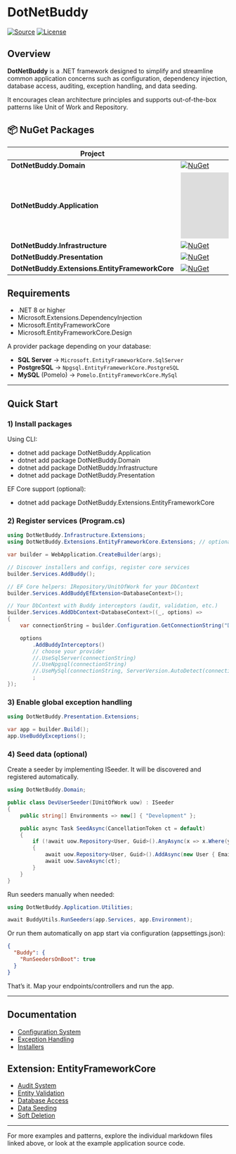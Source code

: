 # DotNetBuddy
[![Source](https://img.shields.io/badge/-Source%20Code-181717?logo=GitHub&style=flat-square)](https://github.com/pim-2934/DotNetBuddy)
[![License](https://img.shields.io/github/license/pim-2934/DotNetBuddy?style=flat-square)](https://github.com/pim-2934/DotNetBuddy/blob/main/LICENSE)

## Overview
**DotNetBuddy** is a .NET framework designed to simplify and streamline common application concerns such as configuration,
dependency injection, database access, auditing, exception handling, and data seeding.

It encourages clean architecture principles and supports out-of-the-box patterns like Unit of Work and Repository.

## 📦 NuGet Packages

| Project                                        | Version                                                                                                                                                                | Downloads                                                                                                                                                      |
|------------------------------------------------|------------------------------------------------------------------------------------------------------------------------------------------------------------------------|----------------------------------------------------------------------------------------------------------------------------------------------------------------|
| **DotNetBuddy.Domain**                         | [![NuGet](https://img.shields.io/nuget/v/DotNetBuddy.Domain?style=flat-square)](https://www.nuget.org/packages/DotNetBuddy.Domain/)                                    | [![Downloads](https://img.shields.io/nuget/dt/DotNetBuddy.Domain?style=flat-square)](https://www.nuget.org/packages/DotNetBuddy.Domain/)                       |
| **DotNetBuddy.Application**                    | [![NuGet](https://img.shields.io/nuget/v/DotNetBuddy.Application?style=flat-square)](https://www.nuget.org/packages/DotNetBuddy.Application/)                          | [![Downloads](https://img.shields.io/nuget/dt/DotNetBuddy.Application?style=flat-square)](https://www.nuget.org/packages/DotNetBuddy.Application/)             |
| **DotNetBuddy.Infrastructure**                 | [![NuGet](https://img.shields.io/nuget/v/DotNetBuddy.Infrastructure?style=flat-square)](https://www.nuget.org/packages/DotNetBuddy.Infrastructure/)                    | [![Downloads](https://img.shields.io/nuget/dt/DotNetBuddy.Infrastructure?style=flat-square)](https://www.nuget.org/packages/DotNetBuddy.Infrastructure/)       |
| **DotNetBuddy.Presentation**                   | [![NuGet](https://img.shields.io/nuget/v/DotNetBuddy.Presentation?style=flat-square)](https://www.nuget.org/packages/DotNetBuddy.Presentation/)                        | [![Downloads](https://img.shields.io/nuget/dt/DotNetBuddy.Presentation?style=flat-square)](https://www.nuget.org/packages/DotNetBuddy.Presentation/)           |
| **DotNetBuddy.Extensions.EntityFrameworkCore** | [![NuGet](https://img.shields.io/nuget/v/DotNetBuddy.Extensions.EntityFrameworkCore?style=flat-square)](https://www.nuget.org/packages/DotNetBuddy.Extensions.EntityFrameworkCore/) | [![Downloads](https://img.shields.io/nuget/dt/DotNetBuddy.Extensions.EntityFrameworkCore?style=flat-square)](https://www.nuget.org/packages/DotNetBuddy.Extensions.EntityFrameworkCore/) |

## Requirements

- .NET 8 or higher
- Microsoft.Extensions.DependencyInjection
- Microsoft.EntityFrameworkCore
- Microsoft.EntityFrameworkCore.Design

 A provider package depending on your database:  
- **SQL Server** → `Microsoft.EntityFrameworkCore.SqlServer`
- **PostgreSQL** → `Npgsql.EntityFrameworkCore.PostgreSQL`
- **MySQL** (Pomelo) → `Pomelo.EntityFrameworkCore.MySql`
---

## Quick Start

### 1) Install packages
Using CLI:
- dotnet add package DotNetBuddy.Application
- dotnet add package DotNetBuddy.Domain
- dotnet add package DotNetBuddy.Infrastructure
- dotnet add package DotNetBuddy.Presentation

EF Core support (optional):
- dotnet add package DotNetBuddy.Extensions.EntityFrameworkCore

### 2) Register services (Program.cs)
```csharp
using DotNetBuddy.Infrastructure.Extensions;
using DotNetBuddy.Extensions.EntityFrameworkCore.Extensions; // optional EF helpers

var builder = WebApplication.CreateBuilder(args);

// Discover installers and configs, register core services
builder.Services.AddBuddy();

// EF Core helpers: IRepository/UnitOfWork for your DbContext
builder.Services.AddBuddyEfExtension<DatabaseContext>();

// Your DbContext with Buddy interceptors (audit, validation, etc.)
builder.Services.AddDbContext<DatabaseContext>((_, options) =>
{
    var connectionString = builder.Configuration.GetConnectionString("Default");

    options
        .AddBuddyInterceptors()
        // choose your provider
        //.UseSqlServer(connectionString)
        //.UseNpgsql(connectionString)
        //.UseMySql(connectionString, ServerVersion.AutoDetect(connectionString))
        ;
});
```

### 3) Enable global exception handling
```csharp
using DotNetBuddy.Presentation.Extensions;

var app = builder.Build();
app.UseBuddyExceptions();
```

### 4) Seed data (optional)
Create a seeder by implementing ISeeder. It will be discovered and registered automatically.
```csharp
using DotNetBuddy.Domain;

public class DevUserSeeder(IUnitOfWork uow) : ISeeder
{
    public string[] Environments => new[] { "Development" };

    public async Task SeedAsync(CancellationToken ct = default)
    {
        if (!await uow.Repository<User, Guid>().AnyAsync(x => x.Where(y.Email == "admin@example.com"), ct))
        {
            await uow.Repository<User, Guid>().AddAsync(new User { Email = "admin@example.com" }, ct);
            await uow.SaveAsync(ct);
        }
    }
}
```
Run seeders manually when needed:
```csharp
using DotNetBuddy.Application.Utilities;

await BuddyUtils.RunSeeders(app.Services, app.Environment);
```
Or run them automatically on app start via configuration (appsettings.json):
```json
{
  "Buddy": {
    "RunSeedersOnBoot": true
  }
}
```

That’s it. Map your endpoints/controllers and run the app.

---

## Documentation
- [Configuration System](./Docs/Configs.md)
- [Exception Handling](./Docs/Exceptions.md)
- [Installers](./Docs/Installers.md)

## Extension: EntityFrameworkCore
- [Audit System](./Docs/Audit.md)
- [Entity Validation](./Docs/Validation.md)
- [Database Access](./Docs/Database.md)
- [Data Seeding](./Docs/Seeders.md)
- [Soft Deletion](./Docs/SoftDelete.md)

---

For more examples and patterns, explore the individual markdown files linked above, or look at the example application
source code.



